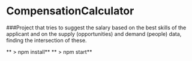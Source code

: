 
# CompensationCalculator

###Project that tries to suggest the salary based on the best skills of the applicant and on the supply (opportunities) and demand (people) data, finding the intersection of these.
                
** > npm install** 
** > npm start** 
